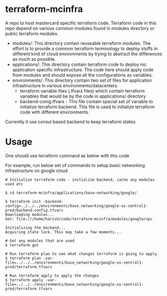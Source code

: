 # terraform-mcinfra

A repo to host mastercard specific terraform code. Terraform code in this repo
depend on various common modules found in modules directory or public terraform modules.

* modules/: This directory contain reuseable terraform modules. The effort is to provide
  a common terraform terminology to deploy stuffs in different kind of cloud environments 
  by trying to abstract the differences as much as possible.
* applications/: This directory contain terraform code to deploy mc application
  specific infrastructure. The code here should apply code from modules and
  should expose all the configurations as variables.
* environments/: This directory contain two set of files for
  application infrastructure in various environments/datacenters.
  * terraform variable files (.tfvars files) which contain terraform variables that would be
    by the code in applications/ directory
  * backend-conig.tfvars - This file contain special set of variable to initialize terraform backend.
    This file is used to initialize terraform code with different environments.

Currently it use consul based backend to keep terraform states.

# Usage
One should use terraform command as below with this code

For example, run below set of commands to setup basic networking infrastructure on google cloud

```
# Initialize terraform code - initialize backend, cache any modules used etc

$ cd terraform-mcinfra/applications/base-networking/google/

$ terraform init -backend-config=../../../environments/base_networking/google-us-central1-prod/backend-config.tfvars
Downloading modules...
Get: file:///home/harish/code/terraform-mcinfra/modules/google/vpc

Initializing the backend...
Acquiring state lock. This may take a few moments...

# Get any modules that are used
$ terraform get

# Run terraform plan to see what changes terraform is going to apply
$ terraform plan -var-file=../../../environments/base_networking/google-us-central1-prod/terraform.tfvars

# Run terraform apply to apply the changes
$ terraform apply -var-file=../../../environments/base_networking/google-us-central1-prod/terraform.tfvars

```
